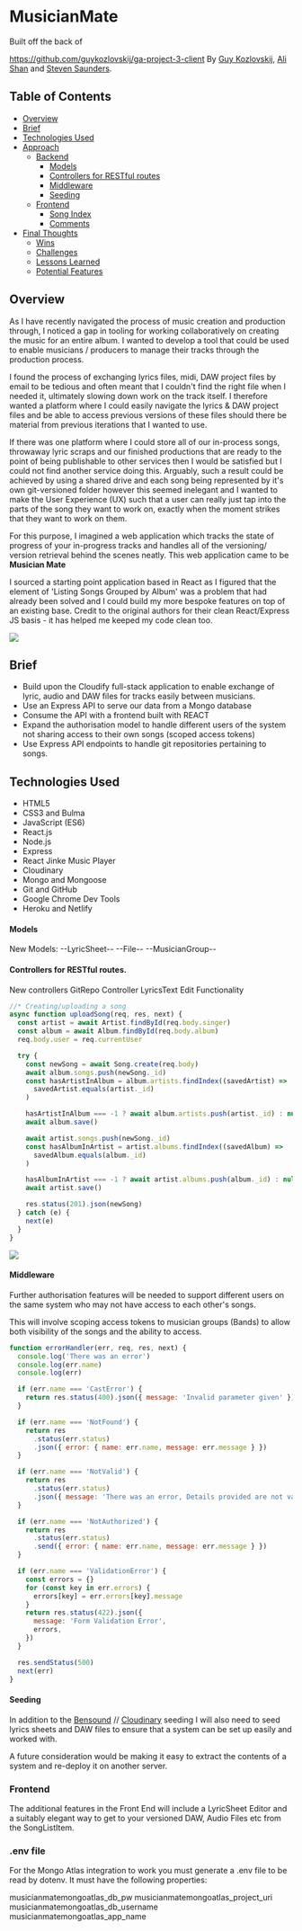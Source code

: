 
# MusicianMate

Built off the back of 

https://github.com/guykozlovskij/ga-project-3-client By [Guy Kozlovskij](https://github.com/guykozlovskij), [Ali Shan](https://github.com/Aliwebs) and [Steven Saunders](https://github.com/SuperSuperStore).

## Table of Contents

- [Overview](#overview)
- [Brief](#brief)
- [Technologies Used](#technologies)
- [Approach](#approach)
  - [Backend](#backend)
    - [Models](#models)
    - [Controllers for RESTful routes](#controllers)
    - [Middleware](#middleware)
    - [Seeding](#seeding)
  - [Frontend](#frontend)
    - [Song Index](#song-index)
    - [Comments](#comments)
- [Final Thoughts](#final-thoughts)
  - [Wins](#wins)
  - [Challenges](#challenges)
  - [Lessons Learned](#lessons-learned)
  - [Potential Features](#potential-features)

<a name="overview"></a>

## Overview

As I have recently navigated the process of music creation and production through, I noticed a gap in tooling for working collaboratively on creating the music for an entire album. I wanted to develop a tool that could be used to enable musicians / producers to manage their tracks through the production process.

I found the process of exchanging lyrics files, midi, DAW project files by email to be tedious and often meant that I couldn't find the right file when I needed it, ultimately slowing down work on the track itself. I therefore wanted a platform where I could easily navigate the lyrics & DAW project files and be able to access previous versions of these files should there be material from previous iterations that I wanted to use.

If there was one platform where I could store all of our in-process songs, throwaway lyric scraps and our finished productions that are ready to the point of being publishable to other services then I would be satisfied but I could not find another service doing this. Arguably, such a result could be achieved by using a shared drive and each song being represented by it's own git-versioned folder however this seemed inelegant and I wanted to make the User Experience (UX) such that a user can really just tap into the parts of the song they want to work on, exactly when the moment strikes that they want to work on them.

For this purpose, I imagined a web application which tracks the state of progress of your in-progress tracks and handles all of the versioning/ version retrieval behind the scenes neatly. This web application came to be **Musician Mate**

I sourced a starting point application based in React as I figured that the element of 'Listing Songs Grouped by Album' was a problem that had already been solved and I could build my more bespoke features on top of an existing base. Credit to the original authors for their clean React/Express JS basis - it has helped me keeped my code clean too.

![](/readme-img/tour.gif)

<a name="brief"></a>

## Brief

- Build upon the Cloudify full-stack application to enable exchange of lyric, audio and DAW files for tracks easily between musicians.
- Use an Express API to serve our data from a Mongo database
- Consume the API with a frontend built with REACT
- Expand the authorisation model to handle different users of the system not sharing access to their own songs (scoped access tokens)
- Use Express API endpoints to handle git repositories pertaining to songs.

<a name="technologies"></a>

## Technologies Used

- HTML5
- CSS3 and Bulma
- JavaScript (ES6)
- React.js
- Node.js
- Express
- React Jinke Music Player
- Cloudinary
- Mongo and Mongoose
- Git and GitHub
- Google Chrome Dev Tools
- Heroku and Netlify


<a name="models"></a>

#### Models

New Models:
--LyricSheet--
--File--
--MusicianGroup--


<a name="controllers"></a>

#### Controllers for RESTful routes.

New controllers
GitRepo Controller
LyricsText Edit Functionality

```js
//* Creating/uploading a song
async function uploadSong(req, res, next) {
  const artist = await Artist.findById(req.body.singer)
  const album = await Album.findById(req.body.album)
  req.body.user = req.currentUser

  try {
    const newSong = await Song.create(req.body)
    await album.songs.push(newSong._id)
    const hasArtistInAlbum = album.artists.findIndex((savedArtist) =>
      savedArtist.equals(artist._id)
    )

    hasArtistInAlbum === -1 ? await album.artists.push(artist._id) : null
    await album.save()

    await artist.songs.push(newSong._id)
    const hasAlbumInArtist = artist.albums.findIndex((savedAlbum) =>
      savedAlbum.equals(album._id)
    )

    hasAlbumInArtist === -1 ? await artist.albums.push(album._id) : null
    await artist.save()

    res.status(201).json(newSong)
  } catch (e) {
    next(e)
  }
}
```

![](/readme-img/song-create.png)

<a name="middleware"></a>

#### Middleware

Further authorisation features will be needed to support different users on the same system who may not have access to each other's songs.

This will involve scoping access tokens to musician groups (Bands) to allow both visibility of the songs and the ability to access.
```js
function errorHandler(err, req, res, next) {
  console.log('There was an error')
  console.log(err.name)
  console.log(err)

  if (err.name === 'CastError') {
    return res.status(400).json({ message: 'Invalid parameter given' })
  }

  if (err.name === 'NotFound') {
    return res
      .status(err.status)
      .json({ error: { name: err.name, message: err.message } })
  }

  if (err.name === 'NotValid') {
    return res
      .status(err.status)
      .json({ message: 'There was an error, Details provided are not valid' })
  }

  if (err.name === 'NotAuthorized') {
    return res
      .status(err.status)
      .send({ error: { name: err.name, message: err.message } })
  }

  if (err.name === 'ValidationError') {
    const errors = {}
    for (const key in err.errors) {
      errors[key] = err.errors[key].message
    }
    return res.status(422).json({
      message: 'Form Validation Error',
      errors,
    })
  }

  res.sendStatus(500)
  next(err)
}
```

<a name="seeding"></a>

#### Seeding

In addition to the [Bensound](https://www.bensound.com/) //  [Cloudinary](https://cloudinary.com/) seeding I will also need to seed lyrics sheets and DAW files to ensure that a system can be set up easily and worked with.

A future consideration would be making it easy to extract the contents of a system and re-deploy it on another server.


<a name="frontend"></a>

### Frontend

The additional features in the Front End will include a LyricSheet Editor and a suitably elegant way to get to your versioned DAW, Audio Files etc from the SongListItem.

### .env file

For the Mongo Atlas integration to work you must generate a .env file to be read by dotenv. It must have the following properties:

musicianmatemongoatlas_db_pw
musicianmatemongoatlas_project_uri
musicianmatemongoatlas_db_username
musicianmatemongoatlas_app_name
